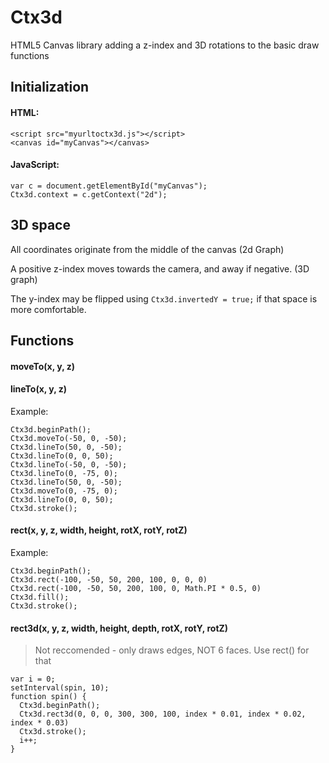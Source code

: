 # Ctx3d
HTML5 Canvas library adding a z-index and 3D rotations to the basic draw functions


## Initialization
#### HTML:
```
<script src="myurltoctx3d.js"></script>
<canvas id="myCanvas"></canvas>
```
#### JavaScript:
```
var c = document.getElementById("myCanvas");
Ctx3d.context = c.getContext("2d");
```


## 3D space
All coordinates originate from the middle of the canvas
(2d Graph)

A positive z-index moves towards the camera, and away if negative.
(3D graph)

The y-index may be flipped using `Ctx3d.invertedY = true;` if that space is more comfortable.

## Functions

#### moveTo(x, y, z)
#### lineTo(x, y, z)


Example:
```
Ctx3d.beginPath();
Ctx3d.moveTo(-50, 0, -50);
Ctx3d.lineTo(50, 0, -50);
Ctx3d.lineTo(0, 0, 50);
Ctx3d.lineTo(-50, 0, -50);
Ctx3d.lineTo(0, -75, 0);
Ctx3d.lineTo(50, 0, -50);
Ctx3d.moveTo(0, -75, 0);
Ctx3d.lineTo(0, 0, 50);
Ctx3d.stroke();
```

#### rect(x, y, z, width, height, rotX, rotY, rotZ)


Example:
```
Ctx3d.beginPath();
Ctx3d.rect(-100, -50, 50, 200, 100, 0, 0, 0)
Ctx3d.rect(-100, -50, 50, 200, 100, 0, Math.PI * 0.5, 0)
Ctx3d.fill();
Ctx3d.stroke();
```

#### rect3d(x, y, z, width, height, depth, rotX, rotY, rotZ)
> Not reccomended - only draws edges, NOT 6 faces. Use rect() for that
```
var i = 0;
setInterval(spin, 10);
function spin() {
  Ctx3d.beginPath();
  Ctx3d.rect3d(0, 0, 0, 300, 300, 100, index * 0.01, index * 0.02, index * 0.03)
  Ctx3d.stroke();
  i++;
}
```
